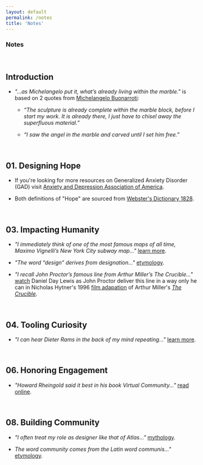```yaml
---
layout: default
permalink: /notes
title: 'Notes'
---
```


### Notes

<div class="divider-full">&nbsp;</div>

## Introduction

- *"...as Michelangelo put it, what’s already living within the marble."* is based on 2 quotes from <a href="https://en.wikipedia.org/wiki/Michelangelo" class="note-highlight">Michelangelo Buonarroti</a>:

	- *“The sculpture is already complete within the marble block, before I start my work. It is already there, I just have to chisel away the superfluous material.”*

	- *“I saw the angel in the marble and carved until I set him free.”*

<div class="divider-full">&nbsp;</div>

## 01. Designing Hope

- If you're looking for more resources on Generalized Anxiety Disorder (GAD) visit <a href="https://www.adaa.org" class="note-highlight">Anxiety and Depression Association of America</a>.

- Both definitions of "Hope" are sourced from <a href="http://www.webstersdictionary1828.com/" class="note-highlight">Webster's Dictionary 1828</a>.

<div class="divider-full">&nbsp;</div>

## 03. Impacting Humanity

- *"I immediately think of one of the most famous maps of all time, Maximo Vignelli’s New York City subway map..."* <a href="https://en.wikipedia.org/wiki/Massimo_Vignelli" class="note-highlight">learn more</a>.

- *"The word “design” derives from designation..."* <a href="https://www.merriam-webster.com/dictionary/design" class="note-highlight">etymology</a>.

- *"I recall John Proctor’s famous line from Arthur Miller’s The Crucible..."* <a href="https://www.youtube.com/watch?v=K19FtgBlz2A" class="note-highlight">watch</a> Daniel Day Lewis as John Proctor deliver this line in a way only he can in Nicholas Hytner's 1996 <a href="https://www.imdb.com/title/tt0115988/" class="note-highlight">film adapation</a> of Arthur Miller's <a href="https://en.wikipedia.org/wiki/The_Crucible" class="note-highlight">*The Crucible*</a>.

<div class="divider-full">&nbsp;</div>

## 04. Tooling Curiosity

- *"I can hear Dieter Rams in the back of my mind repeating..."* <a href="https://en.wikipedia.org/wiki/Dieter_Rams" class="note-highlight">learn more</a>.

<div class="divider-full">&nbsp;</div>

## 06. Honoring Engagement

- *"Howard Rheingold said it best in his book Virtual Community..."* <a href="http://rheingold.com/vc/book/intro.html" class="note-highlight">read online</a>.

<div class="divider-full">&nbsp;</div>

## 08. Building Community

- *"I often treat my role as designer like that of Atlas..."* <a href="https://en.wikipedia.org/wiki/Atlas_(mythology)" class="note-highlight">mythology</a>.

- *The word community comes from the Latin word communis..."* <a href="https://www.merriam-webster.com/dictionary/community" class="note-highlight">etymology</a>.
